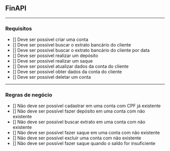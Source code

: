 ## FinAPI

---

### Requisitos

- [] Deve ser possível criar uma conta 
- [] Deve ser possível buscar o extrato bancário do cliente
- [] Deve ser possível buscar o extrato bancário do cliente por data
- [] Deve ser possível realizar um depósito 
- [] Deve ser possível realizar um saque
- [] Deve ser possível atualizar dados da conta do cliente
- [] Deve ser possível obter dados da conta do cliente 
- [] Deve ser possível deletar um conta 

---

### Regras de negócio

- [] Não deve ser possível cadastrar em uma conta com CPF já existente
- [] Não deve ser possível fazer depósito em uma conta com não existente
- [] Não deve ser possível buscar extrato em uma conta com não existente
- [] Não deve ser possível fazer saque em uma conta com não existente
- [] Não deve ser possível excluir uma conta com não existente
- [] Não deve ser possível fazer saque quando o saldo for insuficiente